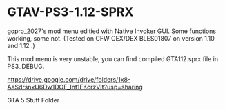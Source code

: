 # GTAV-PS3-1.12-SPRX
gopro_2027's mod menu editied with Native Invoker GUI. Some functions working, some not. (Tested on CFW CEX/DEX BLES01807 on version 1.10 and 1.12 .)

This mod menu is very unstable, you can find compiled GTA112.sprx file in PS3_DEBUG.



https://drive.google.com/drive/folders/1x8-AaSdrsnxU6Dw1DOF_Int1FKcrzVIt?usp=sharing

GTA 5 Stuff Folder

